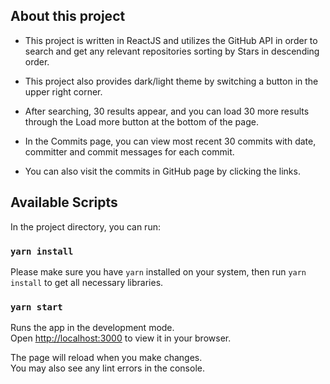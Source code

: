 ## About this project

- This project is written in ReactJS and utilizes the GitHub API in order to search and get any relevant repositories sorting by Stars in descending order.

- This project also provides dark/light theme by switching a button in the upper right corner.

- After searching, 30 results appear, and you can load 30 more results through the Load more button at the bottom of the page.

- In the Commits page, you can view most recent 30 commits with date, committer and commit messages for each commit.

- You can also visit the commits in GitHub page by clicking the links.

## Available Scripts

In the project directory, you can run:

### `yarn install`

Please make sure you have `yarn` installed on your system, then run `yarn install` to get all necessary libraries.

### `yarn start`

Runs the app in the development mode.\
Open [http://localhost:3000](http://localhost:3000) to view it in your browser.

The page will reload when you make changes.\
You may also see any lint errors in the console.
